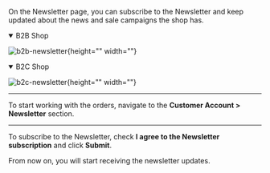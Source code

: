 On the Newsletter page, you can subscribe to the Newsletter and keep updated about the news and sale campaigns the shop has.
<details open>
<summary>B2B Shop</summary>

![b2b-newsletter](https://spryker.s3.eu-central-1.amazonaws.com/docs/User+Guides/Shop+User+Guides/Customer+Account/Newsletter/b2b-newsletter.png){height="" width=""}

</details>


<details open>
<summary>B2C Shop</summary>

![b2c-newsletter](https://spryker.s3.eu-central-1.amazonaws.com/docs/User+Guides/Shop+User+Guides/Customer+Account/Newsletter/b2c-newsletter.png){height="" width=""}

</details>

***
To start working with the orders, navigate to the **Customer Account > Newsletter** section.
***

To subscribe to the Newsletter, check **I agree to the Newsletter subscription** and click **Submit**. 

From now on, you will start receiving the newsletter updates.
